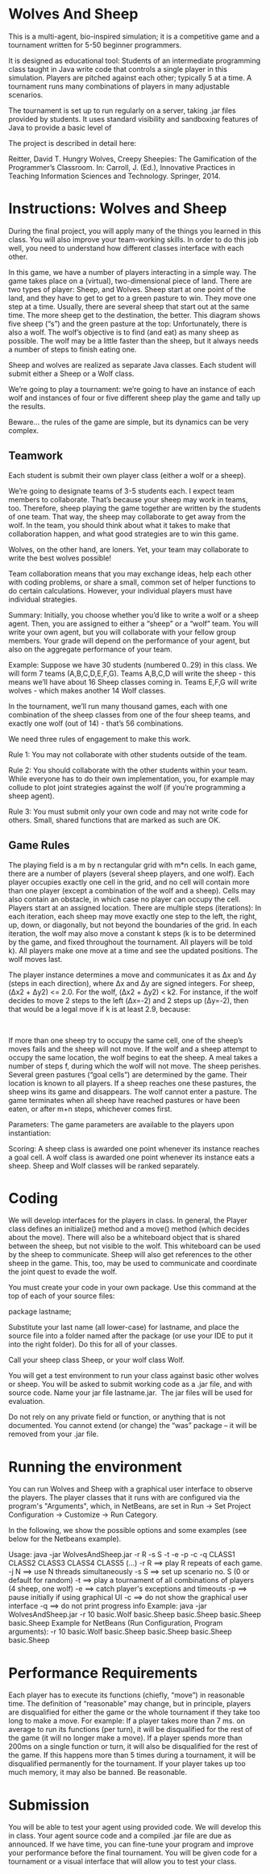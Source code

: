Wolves And Sheep
========

This is a multi-agent, bio-inspired simulation; it is a competitive game and a tournament written for 5-50 beginner programmers.

It is designed as educational tool:  Students of an intermediate programming class taught in Java write code that controls a single player in this simulation.  Players are pitched against each other; typically 5 at a time.  A tournament runs many combinations of players in many adjustable scenarios.

The tournament is set up to run regularly on a server, taking .jar files provided by students.  It uses standard visibility and sandboxing features of Java to provide a basic level of

The project is described in detail here:

Reitter, David T. Hungry Wolves, Creepy Sheepies: The Gamification of the Programmer’s Classroom.  In: Carroll, J. (Ed.), Innovative Practices in Teaching Information Sciences and Technology.  Springer, 2014.


Instructions: Wolves and Sheep
====

During the final project, you will apply many of the things you learned in this class.  You will also improve your team-working skills.  In order to do this job well, you need to understand how different classes interface with each other.

In this game, we have a number of players interacting in a simple way.  The game takes place on a (virtual), two-dimensional piece of land.  There are two types of player: Sheep, and Wolves. Sheep start at one point of the land, and they have to get to get to a green pasture to win.  They move one step at a time.  Usually, there are several sheep that start out at the same time.  The more sheep get to the destination, the better.  This diagram shows five sheep (“s”) and the green pasture at the top:
Unfortunately, there is also a wolf. The wolf’s objective is to find (and eat) as many sheep as possible.  The wolf may be a little faster than the sheep, but it always needs a number of steps to finish eating one.

Sheep and wolves are realized as separate Java classes.  Each student will submit either a Sheep or a Wolf class. 

We’re going to play a tournament: we’re going to have an instance of each wolf and instances of four or five different sheep play the game and tally up the results.

Beware... the rules of the game are simple, but its dynamics can be very complex.


Teamwork
-------

Each student is submit their own player class (either a wolf or a sheep).

We’re going to designate teams of 3-5 students each.  I expect team members to collaborate.
That’s because your sheep may work in teams, too.  Therefore, sheep playing the game together are written by the students of one team.  That way, the sheep may collaborate to get away from the wolf.  In the team, you should think about what it takes to make that collaboration happen, and what good strategies are to win this game.

Wolves, on the other hand, are loners.  Yet, your team may collaborate to write the best wolves possible!

Team collaboration means that you may exchange ideas, help each other with coding problems, or share a small, common set of helper functions to do certain calculations.  However, your individual players must have individual strategies.

Summary: Initially, you choose whether you’d like to write a wolf or a sheep agent.  Then, you are assigned to either a “sheep” or a “wolf” team.  You will write your own agent, but you will collaborate with your fellow group members.  Your grade will depend on the performance of your agent, but also on the aggregate performance of your team.

Example:  Suppose we have 30 students (numbered 0..29) in this class.  We will form 7 teams (A,B,C,D,E,F,G).   Teams A,B,C,D will write the sheep - this means we’ll have about 16 Sheep classes coming in.  Teams E,F,G will write wolves - which makes another 14 Wolf classes.   

In the tournament, we’ll run many thousand games, each with one combination of the sheep classes from one of the four sheep teams, and exactly one wolf (out of 14) - that’s 56 combinations. 

We need three rules of engagement to make this work.

Rule 1: You may not collaborate with other students outside of the team.

Rule 2: You should collaborate with the other students within your team.  While everyone has to do their own implementation, you, for example may collude to plot joint strategies against the wolf (if you’re programming a sheep agent).

Rule 3: You must submit only your own code and may not write code for others.  Small, shared functions that are marked as such are OK.

Game Rules
-----

The playing field is a m by n rectangular grid with m*n cells.  In each game, there are a number of players (several sheep players, and one wolf).   Each player occupies exactly one cell in the grid, and no cell will contain more than one player (except a combination of the wolf and a sheep).  Cells may also contain an obstacle, in which case no player can occupy the cell. 
 Players start at an assigned location. There are multiple steps (iterations): In each iteration, each sheep may move exactly one step to the left, the right, up, down, or diagonally, but not beyond the boundaries of the grid.  In each iteration, the wolf may also move a constant k steps (k is to be determined by the game, and fixed throughout the tournament.  All players will be told k).  All players make one move at a time and see the updated positions.  The wolf moves last.

The player instance determines a move and communicates it as Δx and Δy (steps in each direction), where Δx and Δy are signed integers.   For sheep, (Δx2 + Δy2) <= 2.0.   For the wolf, (Δx2 + Δy2) < k2.  For instance, if the wolf decides to move 2 steps to the left (Δx=-2) and 2 steps up (Δy=-2), then that would be a legal move if k is at least 2.9, because:

 
 











If more than one sheep try to occupy the same cell, one of the sheep’s moves fails and the sheep will not move.  If the wolf and a sheep attempt to occupy the same location, the wolf begins to eat the sheep.  A meal takes a number of steps f, during which the wolf will not move.  The sheep perishes.  Several green pastures (“goal cells”) are determined by the game.  Their location is known to all players. If a sheep reaches one these pastures, the sheep wins its game and disappears.  The wolf cannot enter a pasture. The game terminates when all sheep have reached pastures or have been eaten, or after m+n steps, whichever comes first.

Parameters: The game parameters are available to the players upon instantiation:


Scoring: A sheep class is awarded one point whenever its instance reaches a goal cell.  A wolf class is awarded one point whenever its instance eats a sheep.  Sheep and Wolf classes will be ranked separately.

Coding
===
We will develop interfaces for the players in class.  In general, the Player class defines an initialize() method and a move() method (which decides about the move).
There will also be a whiteboard object that is shared between the sheep, but not visible to the wolf.  This whiteboard can be used by the sheep to communicate.  Sheep will also get references to the other sheep in the game.  This, too, may be used to communicate and coordinate the joint quest to evade the wolf.

You must create your code in your own package.  Use this command at the top of each of your source files:

package lastname;

Substitute your last name (all lower-case) for lastname, and place the source file into a folder named after the package (or use your IDE to put it into the right folder).  Do this for all of your classes.

Call your sheep class Sheep, or your wolf class Wolf.  

You will get a test environment to run your class against basic other wolves or sheep.  You will be asked to submit working code as a .jar file, and with source code.  Name your jar file lastname.jar.  The jar files will be used for evaluation.

Do not rely on any private field or function, or anything that is not documented.  You cannot extend (or change) the “was” package – it will be removed from your .jar file.


Running the environment
===

You can run Wolves and Sheep with a graphical user interface to observe the players.
The player classes that it runs with are configured via the program's "Arguments", which,
in NetBeans, are set in Run -> Set Project Configuration -> Customize -> Run Category.

In the following, we show the possible options and some examples (see below for the Netbeans 
example).

Usage: java -jar WolvesAndSheep.jar -r R -s S -t -e -p -c -q CLASS1 CLASS2 CLASS3 CLASS4 CLASS5 (...)
       -r R      ==> play R repeats of each game.
       -j N      ==> use N threads simultaneously
       -s S      ==> set up scenario no. S (0 or default for random)
       -t        ==> play a tournament of all combinations of players (4 sheep, one wolf)
       -e        ==> catch player's exceptions and timeouts
       -p        ==> pause initially if using graphical UI
       -c        ==> do not show the graphical user interface 
       -q        ==> do not print progress info 
Example: java -jar WolvesAndSheep.jar -r 10 basic.Wolf basic.Sheep basic.Sheep basic.Sheep basic.Sheep
Example for NetBeans (Run Configuration, Program arguments): -r 10 basic.Wolf basic.Sheep basic.Sheep basic.Sheep basic.Sheep

  



Performance Requirements
===

Each player has to execute its functions (chiefly, “move”) in reasonable time.
The definition of “reasonable” may change, but in principle, players are disqualified for either the game or the whole tournament if they take too long to make a move.
For example:  If a player takes more than 7 ms. on average to run its functions (per turn), it will be disqualified for the rest of the game (it will no longer make a move).  If a player spends more than 200ms on a single function or turn, it will also be disqualified for the rest of the game. If this happens more than 5 times during a tournament, it will be disqualified permanently for the tournament.
If your player takes up too much memory, it may also be banned.  Be reasonable.

Submission
===
You will be able to test your agent using provided code. We will develop this in class.
Your agent source code and a compiled .jar file are due as announced. If we have time, you can fine-tune your program and improve your performance before the final tournament.  You will be given code for a tournament or a visual interface that will allow you to test your class. 
